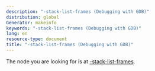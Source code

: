 ```yaml
---
description: "-stack-list-frames (Debugging with GDB)"
distribution: global
Generator: makeinfo
keywords: "-stack-list-frames (Debugging with GDB)"
lang: en
resource-type: document
title: "-stack-list-frames (Debugging with GDB)"
---
```

The node you are looking for is at [-stack-list-frames](GDB_002fMI-Stack-Manipulation.html#g_t_002dstack_002dlist_002dframes).
